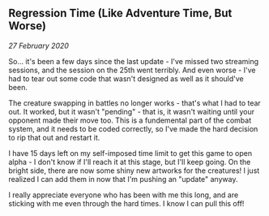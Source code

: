 Regression Time (Like Adventure Time, But Worse)
---

_27 February 2020_

So... it's been a few days since the last update - I've missed two streaming sessions, and the session on the 25th went terribly. And even worse - I've had to tear out some code that wasn't designed as well as it should've been.

The creature swapping in battles no longer works - that's what I had to tear out. It worked, but it wasn't "pending" - that is, it wasn't waiting until your opponent made their move too. This is a fundemental part of the combat system, and it needs to be coded correctly, so I've made the hard decision to rip that out and restart it.

I have 15 days left on my self-imposed time limit to get this game to open alpha - I don't know if I'll reach it at this stage, but I'll keep going. On the bright side, there are now some shiny new artworks for the creatures! I just realized I can add them in now that I'm pushing an "update" anyway.

I really appreciate everyone who has been with me this long, and are sticking with me even through the hard times. I know I can pull this off!

